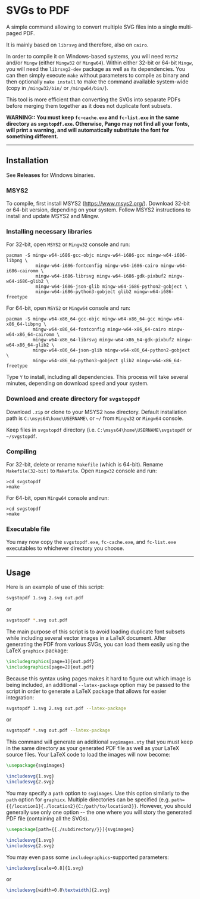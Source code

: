 # SVGs to PDF

A simple command allowing to convert multiple SVG files into a single multi-paged PDF.

It is mainly based on `librsvg` and therefore, also on `cairo`.

In order to compile it on Windows-based systems, you will need `MSYS2` and/or `Mingw` (either `Mingw32` or `Mingw64`).  Within either 32-bit or 64-bit `Mingw`, you will need the `librsvg2-dev` package as well as its dependencies. You can then simply execute `make` without parameters to compile as binary and then optionally `make install` to make the command available system-wide (copy in `/mingw32/bin/` or `/mingw64/bin/`).

This tool is more efficient than converting the SVGs into separate PDFs before merging them together as it does not duplicate font subsets.

**WARNING:: You must keep `fc-cache.exe` and `fc-list.exe` in the same directory as `svgstopdf.exe`.  Otherwise, Pango may not find all your fonts, will print a warning, and will automatically substitute the font for something different.**
*****
## Installation
See **Releases** for Windows binaries.

### MSYS2
To compile, first install MSYS2 (https://www.msys2.org/).  Download 32-bit or 64-bit version, depending on your system.  Follow MSYS2 instructions to install and update MSYS2 and Mingw.

### Installing necessary libraries
For 32-bit, open `MSYS2` or `Mingw32` console and run:
```
pacman -S mingw-w64-i686-gcc-objc mingw-w64-i686-gcc mingw-w64-i686-libpng \ 
           mingw-w64-i686-fontconfig mingw-w64-i686-cairo mingw-w64-i686-cairomm \
           mingw-w64-i686-librsvg mingw-w64-i686-gdk-pixbuf2 mingw-w64-i686-glib2 \
           mingw-w64-i686-json-glib mingw-w64-i686-python2-gobject \
           mingw-w64-i686-python3-gobject glib2 mingw-w64-i686-freetype
```
For 64-bit, open `MSYS2` or `Mingw64` console and run:
```
pacman -S mingw-w64-x86_64-gcc-objc mingw-w64-x86_64-gcc mingw-w64-x86_64-libpng \
          mingw-w64-x86_64-fontconfig mingw-w64-x86_64-cairo mingw-w64-x86_64-cairomm \
          mingw-w64-x86_64-librsvg mingw-w64-x86_64-gdk-pixbuf2 mingw-w64-x86_64-glib2 \
          mingw-w64-x86_64-json-glib mingw-w64-x86_64-python2-gobject \
          mingw-w64-x86_64-python3-gobject glib2 mingw-w64-x86_64-freetype
```

Type `Y` to install, including all dependencies.  This process will take several minutes, depending on download speed and your system.

### Download and create directory for `svgstoppdf`
Download `.zip` or clone to your MSYS2 `home` directory.  Default installation path is `C:\msys64\home\USERNAME\` or `~/` from `Mingw32` or `Mingw64` console.

Keep files in `svgstopdf` directory (i.e. `C:\msys64\home\USERNAME\svgstopdf` or `~/svgstopdf`.

### Compiling
For 32-bit, delete or rename `Makefile` (which is 64-bit).  Rename `Makefile(32-bit)` to `Makefile`.  Open `Mingw32` console and run:
```
>cd svgstopdf
>make
```
For 64-bit, open `Mingw64` console and run:
```
>cd svgstopdf
>make
```

### Executable file
You may now copy the `svgstopdf.exe`, `fc-cache.exe`, and `fc-list.exe` executables to whichever directory you choose.
*****
## Usage
Here is an example of use of this script:

```bash
svgstopdf 1.svg 2.svg out.pdf
```
or
```bash
svgstopdf *.svg out.pdf
```

The main purpose of this script is to avoid loading duplicate font subsets while including several vector images in a LaTeX document. After generating the PDF from various SVGs, you can load them easily using the LaTeX `graphicx` package:

```latex
\includegraphics[page=1]{out.pdf}
\includegraphics[page=2]{out.pdf}
```

Because this syntax using pages makes it hard to figure out which image is being included, an additional `--latex-package` option may be passed to the script in order to generate a LaTeX package that allows for easier integration:

```bash
svgstopdf 1.svg 2.svg out.pdf --latex-package
```
or
```bash
svgstopdf *.svg out.pdf --latex-package
```

This command will generate an additional `svgimages.sty` that you must keep in the same directory as your generated PDF file as well as your LaTeX source files. Your LaTeX code to load the images will now become:

```latex
\usepackage{svgimages}

\includesvg{1.svg}
\includesvg{2.svg}
```

You may specify a `path` option to `svgimages`.  Use this option similarly to the `path` option for `graphicx`.  Multiple directories can be specified (e.g. `path={{/location1}{./location2}{C:/path/to/location3}}`.  However, you should generally use only one option -- the one where you will story the generated PDF file (containing all the SVGs).

```latex
\usepackage[path={{./subdirectory/}}]{svgimages}

\includesvg{1.svg}
\includesvg{2.svg}
```

You may even pass some `includegraphics`-supported parameters:

```latex
\includesvg[scale=0.8]{1.svg}
```
or 
```latex
\includesvg[width=0.8\textwidth]{2.svg}
```
